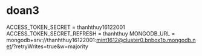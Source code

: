 # doan3
ACCESS_TOKEN_SECRET = thanhthuy16122001
ACCESS_TOKEN_SECRET_REFRESH = thanhthuy
MONGODB_URL = mongodb+srv://thanhthuy16122001:mint1612@cluster0.bnbox1b.mongodb.net/?retryWrites=true&w=majority